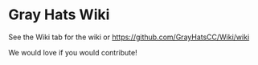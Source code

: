 # Gray Hats Wiki
See the Wiki tab for the wiki or https://github.com/GrayHatsCC/Wiki/wiki

We would love if you would contribute!
